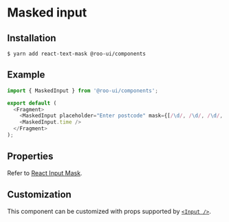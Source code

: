 # Masked input

<!-- STORY -->

## Installation

```shell
$ yarn add react-text-mask @roo-ui/components
```

## Example

```js
import { MaskedInput } from '@roo-ui/components';

export default (
  <Fragment>
    <MaskedInput placeholder="Enter postcode" mask={[/\d/, /\d/, /\d/, /\d/]} />
    <MaskedInput.time />
  </Fragment>
);
```

## Properties

Refer to [React Input Mask](https://github.com/text-mask/text-mask/tree/master/react#readme).

## Customization

This component can be customized with props supported by [`<Input />`](../Input/README.md).
